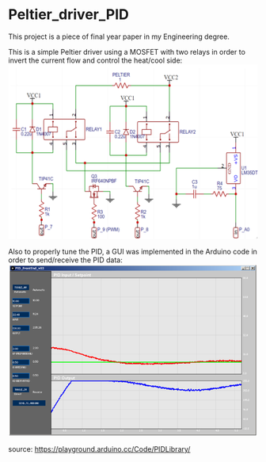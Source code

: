 # Peltier_driver_PID

This project is a piece of final year paper in my Engineering degree.  

This is a simple Peltier driver using a MOSFET with two relays in order to invert the current flow and control the heat/cool side:  
![alt text](https://github.com/rcharaba/Peltier_driver_PID/blob/master/peltier_driver_circuit.PNG)  
 
 
Also to properly tune the PID, a GUI was implemented in the Arduino code in order to send/receive the PID data:  
![alt text](https://github.com/rcharaba/Peltier_driver_PID/blob/master/pid_control.PNG)   

source: https://playground.arduino.cc/Code/PIDLibrary/
